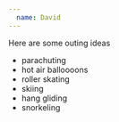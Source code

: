 ```yaml
---
  name: David
---
```


Here are some outing ideas

* parachuting
* hot air balloooons
* roller skating
* skiing
* hang gliding
* snorkeling
